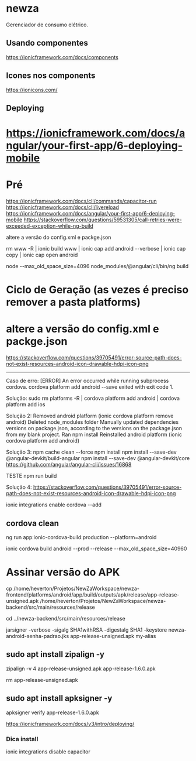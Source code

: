 # newza

Gerenciador de consumo elétrico.

## Usando componentes
https://ionicframework.com/docs/components

## Icones nos components
https://ionicons.com/

## Deploying
# https://ionicframework.com/docs/angular/your-first-app/6-deploying-mobile
# Pré

https://ionicframework.com/docs/cli/commands/capacitor-run
https://ionicframework.com/docs/cli/livereload
https://ionicframework.com/docs/angular/your-first-app/6-deploying-mobile
https://stackoverflow.com/questions/59531305/call-retries-were-exceeded-exception-while-ng-build


altere a versão do config.xml e packge.json

rm www -R | ionic build www | ionic cap add android --verbose | ionic cap copy | ionic cap open android

node --max_old_space_size=4096 node_modules/@angular/cli/bin/ng build
# Ciclo de Geração (as vezes é preciso remover a pasta platforms)

# altere a versão do config.xml e packge.json

https://stackoverflow.com/questions/39705491/error-source-path-does-not-exist-resources-android-icon-drawable-hdpi-icon-png

------------------------
Caso de erro:
[ERROR] An error occurred while running subprocess cordova.
        cordova platform add android --save exited with exit code 1.

Solução: sudo rm platforms -R | cordova platform add android | cordova platform add ios

Solução 2:
Removed android platform (ionic cordova platform remove android)
Deleted node_modules folder
Manually updated dependencies versions on package.json, according to the versions on the package.json from my blank project.
Ran npm install
Reinstalled android platform (ionic cordova platform add android)

Solução 3: 
npm cache clean --force
npm install
npm install --save-dev @angular-devkit/build-angular
npm install --save-dev @angular-devkit/core
https://github.com/angular/angular-cli/issues/16868

TESTE
npm run build

Solução 4:
https://stackoverflow.com/questions/39705491/error-source-path-does-not-exist-resources-android-icon-drawable-hdpi-icon-png

ionic integrations enable cordova --add

cordova clean
------------------------

ng run app:ionic-cordova-build:production --platform=android

ionic cordova build android --prod --release --max_old_space_size=40960 

# Assinar versão do APK
cp /home/heverton/Projetos/NewZaWorkspace/newza-frontend/platforms/android/app/build/outputs/apk/release/app-release-unsigned.apk /home/heverton/Projetos/NewZaWorkspace/newza-backend/src/main/resources/release

cd ../newza-backend/src/main/resources/release

jarsigner -verbose -sigalg SHA1withRSA -digestalg SHA1 -keystore newza-android-senha-padrao.jks app-release-unsigned.apk my-alias

## sudo apt install zipalign -y

zipalign -v 4 app-release-unsigned.apk app-release-1.6.0.apk

rm app-release-unsigned.apk

## sudo apt install apksigner -y

apksigner verify app-release-1.6.0.apk

https://ionicframework.com/docs/v3/intro/deploying/

### Dica install
ionic integrations disable capacitor




